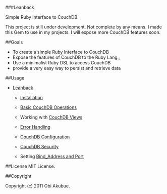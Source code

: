###Leanback

Simple Ruby Interface to CouchDB. 

This project is still under development. Not complete by any means. I made this Gem to use in my projects. I will expose more CouchDB features soon.

##Goals
* To create a simple Ruby Interface to CouchDB
* Expose the features of CouchDB to the Ruby Lang., 
* Use a minimalist Ruby DSL to access CouchDB
* provide a very easy way to persist and retrieve data

##Usage


* [Leanback](http://www.whisperservers.com/leanback/leanback/)

   + [Installation](http://www.whisperservers.com/leanback/leanback/installation/) 
 
   + [Basic CouchDB Operations](http://www.whisperservers.com/leanback/basic-couchdb-operations/)

   + Working with [CouchDB Views](http://www.whisperservers.com/leanback/design-documents-and-permanent-views/)

   + [Error Handling](http://www.whisperservers.com/ragios/ragios-saint-ruby/status-reports/)
   
   + [CouchDB Configuration](http://www.whisperservers.com/leanback/couchdb-configuration/) 
   + [CouchDB Security](http://www.whisperservers.com/leanback/couchdb-security/) 
   + Setting [Bind_Address and Port](http://www.whisperservers.com/leanback/setting-the-bind_address-port/) 

##License
MIT License.

##Copyright

Copyright (c) 2011 Obi Akubue. 


